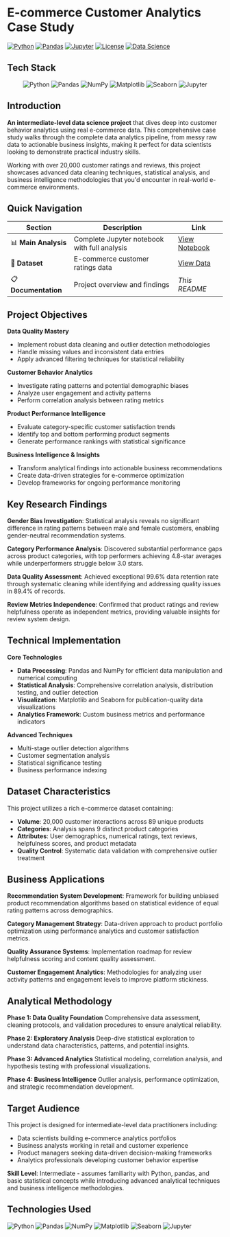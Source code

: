 # E-commerce Customer Analytics Case Study

[![Python](https://img.shields.io/badge/Python-3.8+-blue.svg)](https://www.python.org/downloads/)
[![Pandas](https://img.shields.io/badge/Pandas-1.3+-green.svg)](https://pandas.pydata.org/)
[![Jupyter](https://img.shields.io/badge/Jupyter-Notebook-orange.svg)](https://jupyter.org/)
[![License](https://img.shields.io/badge/License-MIT-yellow.svg)](LICENSE)
[![Data Science](https://img.shields.io/badge/Level-Intermediate-red.svg)](https://github.com/topics/data-science)

## Tech Stack

<p align="center">
  <img src="https://img.shields.io/badge/Python-3776AB?style=for-the-badge&logo=python&logoColor=white" alt="Python"/>
  <img src="https://img.shields.io/badge/Pandas-150458?style=for-the-badge&logo=pandas&logoColor=white" alt="Pandas"/>
  <img src="https://img.shields.io/badge/NumPy-013243?style=for-the-badge&logo=numpy&logoColor=white" alt="NumPy"/>
  <img src="https://img.shields.io/badge/Matplotlib-11557c?style=for-the-badge&logo=python&logoColor=white" alt="Matplotlib"/>
  <img src="https://img.shields.io/badge/Seaborn-9cf?style=for-the-badge&logo=python&logoColor=white" alt="Seaborn"/>
  <img src="https://img.shields.io/badge/Jupyter-F37626?style=for-the-badge&logo=jupyter&logoColor=white" alt="Jupyter"/>
</p>

## Introduction

**An intermediate-level data science project** that dives deep into customer behavior analytics using real e-commerce data. This comprehensive case study walks through the complete data analytics pipeline, from messy raw data to actionable business insights, making it perfect for data scientists looking to demonstrate practical industry skills.

Working with over 20,000 customer ratings and reviews, this project showcases advanced data cleaning techniques, statistical analysis, and business intelligence methodologies that you'd encounter in real-world e-commerce environments.

## Quick Navigation

| Section | Description | Link |
|---------|-------------|------|
| 📊 **Main Analysis** | Complete Jupyter notebook with full analysis | [View Notebook](https://github.com/tgishor/E-commerce-Intermediate-Customer-Analytics-Case-Study/blob/main/ecommerce-customer-analytics-case-study.ipynb) |
| 📁 **Dataset** | E-commerce customer ratings data | [View Data](files/) |
| 📋 **Documentation** | Project overview and findings | *This README* |

## Project Objectives

**Data Quality Mastery**
- Implement robust data cleaning and outlier detection methodologies
- Handle missing values and inconsistent data entries
- Apply advanced filtering techniques for statistical reliability

**Customer Behavior Analytics**
- Investigate rating patterns and potential demographic biases
- Analyze user engagement and activity patterns
- Perform correlation analysis between rating metrics

**Product Performance Intelligence**
- Evaluate category-specific customer satisfaction trends
- Identify top and bottom performing product segments
- Generate performance rankings with statistical significance

**Business Intelligence & Insights**
- Transform analytical findings into actionable business recommendations
- Create data-driven strategies for e-commerce optimization
- Develop frameworks for ongoing performance monitoring

## Key Research Findings

**Gender Bias Investigation**: Statistical analysis reveals no significant difference in rating patterns between male and female customers, enabling gender-neutral recommendation systems.

**Category Performance Analysis**: Discovered substantial performance gaps across product categories, with top performers achieving 4.8-star averages while underperformers struggle below 3.0 stars.

**Data Quality Assessment**: Achieved exceptional 99.6% data retention rate through systematic cleaning while identifying and addressing quality issues in 89.4% of records.

**Review Metrics Independence**: Confirmed that product ratings and review helpfulness operate as independent metrics, providing valuable insights for review system design.

## Technical Implementation

**Core Technologies**
- **Data Processing**: Pandas and NumPy for efficient data manipulation and numerical computing
- **Statistical Analysis**: Comprehensive correlation analysis, distribution testing, and outlier detection
- **Visualization**: Matplotlib and Seaborn for publication-quality data visualizations
- **Analytics Framework**: Custom business metrics and performance indicators

**Advanced Techniques**
- Multi-stage outlier detection algorithms
- Customer segmentation analysis
- Statistical significance testing
- Business performance indexing

## Dataset Characteristics

This project utilizes a rich e-commerce dataset containing:
- **Volume**: 20,000 customer interactions across 89 unique products
- **Categories**: Analysis spans 9 distinct product categories
- **Attributes**: User demographics, numerical ratings, text reviews, helpfulness scores, and product metadata
- **Quality Control**: Systematic data validation with comprehensive outlier treatment

## Business Applications

**Recommendation System Development**: Framework for building unbiased product recommendation algorithms based on statistical evidence of equal rating patterns across demographics.

**Category Management Strategy**: Data-driven approach to product portfolio optimization using performance analytics and customer satisfaction metrics.

**Quality Assurance Systems**: Implementation roadmap for review helpfulness scoring and content quality assessment.

**Customer Engagement Analytics**: Methodologies for analyzing user activity patterns and engagement levels to improve platform stickiness.

## Analytical Methodology

**Phase 1: Data Quality Foundation**
Comprehensive data assessment, cleaning protocols, and validation procedures to ensure analytical reliability.

**Phase 2: Exploratory Analysis**
Deep-dive statistical exploration to understand data characteristics, patterns, and potential insights.

**Phase 3: Advanced Analytics**
Statistical modeling, correlation analysis, and hypothesis testing with professional visualizations.

**Phase 4: Business Intelligence**
Outlier analysis, performance optimization, and strategic recommendation development.

## Target Audience

This project is designed for intermediate-level data practitioners including:
- Data scientists building e-commerce analytics portfolios
- Business analysts working in retail and customer experience
- Product managers seeking data-driven decision-making frameworks
- Analytics professionals developing customer behavior expertise

**Skill Level**: Intermediate - assumes familiarity with Python, pandas, and basic statistical concepts while introducing advanced analytical techniques and business intelligence methodologies.

## Technologies Used

![Python](https://img.shields.io/badge/Python-Advanced-blue) ![Pandas](https://img.shields.io/badge/Pandas-Data%20Manipulation-green) ![NumPy](https://img.shields.io/badge/NumPy-Numerical%20Computing-lightblue) ![Matplotlib](https://img.shields.io/badge/Matplotlib-Visualization-red) ![Seaborn](https://img.shields.io/badge/Seaborn-Statistical%20Plots-orange) ![Jupyter](https://img.shields.io/badge/Jupyter-Interactive%20Analysis-yellow)
